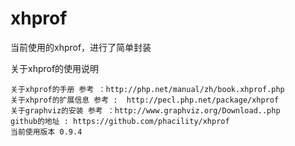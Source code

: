 # xhprof
当前使用的xhprof，进行了简单封装



关于xhprof的使用说明

    关于xhprof的手册 参考 ：http://php.net/manual/zh/book.xhprof.php
    关于xhprof的扩展信息 参考 :  http://pecl.php.net/package/xhprof
    关于graphviz的安装 参考 ：http://www.graphviz.org/Download..php
    github的地址 : https://github.com/phacility/xhprof
    当前使用版本 0.9.4



 
